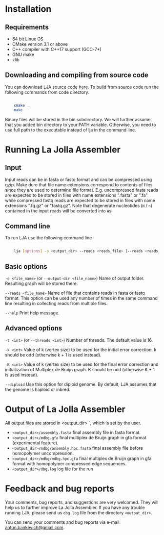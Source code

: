 Installation
=================

Requirements
---------------------

* 64 bit Linux OS
* CMake version 3.1 or above
* C++ compiler with C++17 support (GCC-7+)
* GNU make
* zlib


Downloading and compiling from source code
-------------------------------------

You can download LJA source code [here](https://github.com/AntonBankevich/LJA).
To build from source code run the following commands from code directory.


``` bash

    cmake .
    make
```

Binary files will be stored in the bin subdirectory.
We will further assume that you added bin directory to your PATH variable.
Otherwise, you need to use full path to the executable instead of lja in the command line.

Running La Jolla Assembler
=================

Input
-------------------------------------
Input reads can be in fasta or fastq format and can be compressed using gzip.
Make dure that file name extensions correspond to contents of files since they are used to determine file format.
E.g. uncompressed fasta reads are expected to be stored in files with name extensions ".fasta" or ".fa" while compressed fastq reads are expected to be stored in files with name extensions ".fq.gz" or "fastq.gz".
Note that degenerate nucleotides (`N` / `n`) contained in the input reads will be converted into `A`s.

Command line
-------------------------------------
To run LJA use the following command line

``` bash

    lja [options] -o <output_dir> --reads <reads_file> [--reads <reads_file2> ...]
```

## Basic options

`-o <file_name>` (or `--output-dir <file_name>`)
    Name of output folder. Resulting graph will be stored there.

`--reads <file_name>`
    Name of file that contains reads in fasta or fastq format. This option can be used any number of times in the same command line resulting in collecting reads from multiple files.

`--help`
    Print help message.
## Advanced options
`-t <int>` (or `--threads <int>`)
    Number of threads. The default value is 16.

`-k <int>`
Value of k (vertex size) to be used for the initial error correction. k should be odd (otherwise k + 1 is used instead).

`-K <int>`
Value of k (vertex size) to be used for the final error correction and initialization of Multiplex de Bruijn graph. K should be odd (otherwise K + 1 is used instead).

`--diploid`
Use this option for diploid genome. By default, LJA assumes that the genome is haploid or inbred.

Output of La Jolla Assembler
=================

All output files are stored in <output_dir> `, which is set by the user.

-   `<output_dir>/assembly.fasta` final assembly file in fasta format.
-   `<output_dir>/mdbg.gfa` final multiplex de Bruijn graph in gfa format (experimental feature).
-   `<output_dir>/mdbg/assembly.hpc.fasta` final assembly file before homopolymer uncompression.
-   `<output_dir>/mdbg/mdbg.hpc.gfa` final multiplex de Bruijn graph in gfa format with homopolymer compressed edge sequences.
-   `<output_dir>/dbg.log` log file for the run

Feedback and bug reports
=================

Your comments, bug reports, and suggestions are very welcomed.
They will help us to further improve La Jolla Assembler.
If you have any trouble running LJA, please send us `dbg.log` file from the directory `<output_dir>`.

You can send your comments and bug reports via e-mail: [anton.bankevich@gmail.com](mailto:anton.bankevich@gmail.com).

